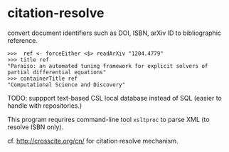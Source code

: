 citation-resolve
================

convert document identifiers such as DOI, ISBN, arXiv ID to bibliographic reference.

```
>>>  ref <- forceEither <$> readArXiv "1204.4779"
>>> title ref
"Paraiso: an automated tuning framework for explicit solvers of partial differential equations"
>>> containerTitle ref
"Computational Science and Discovery"
```

TODO: suppport text-based CSL local database instead of SQL (easier to handle with repositories.)


This program requrires command-line tool `xsltproc` to parse XML (to resolve ISBN only).

cf. http://crosscite.org/cn/ for citation resolve mechanism.
